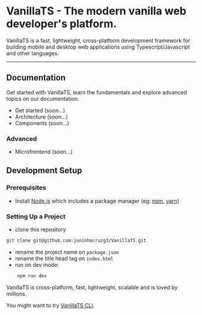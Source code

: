 # VanillaTS - The modern vanilla web developer's platform.

VanillaTS is a fast, lightweight, cross-platform development framework for building mobile and desktop web applications using Typescript/Javascript and other languages.

<hr>

## Documentation

Get started with VanillaTS, learn the fundamentals and explore advanced topics on our documentation.

- Get started (soon...)
- Architecture (soon...)
- Components (soon...)

### Advanced

- Microfrontend (soon...)

## Development Setup

### Prerequisites

- Install [Node.js] which includes a package manager (eg: [npm], [yarn])

### Setting Up a Project

- clone this repository

```sh
git clone git@github.com:juninhocruzg3/VanillaTS.git
```

- rename the project name on `package.json`
- rename the title head tag on `index.html`
- run on dev mode:

```sh
    npm run dev
```

VanillaTS is cross-platform, fast, lightweight, scalable and is loved by millions.

You might want to try [VanillaTS CLI].

[cli]: https://nodejs.org
[architecture]: https://vanilla-js.com
[components]: https://vanilla-js.com
[node.js]: https://nodejs.org/
[npm]: https://www.npmjs.com/get-npm
[yarn]: https://yarnpkg.com/
[vanillats cli]: https://www.npmjs.com/package/@vanilla-ts/cli
